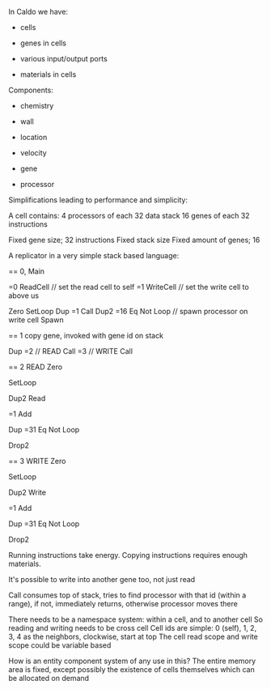 In Caldo we have:

- cells

- genes in cells

- various input/output ports

- materials in cells

Components:

- chemistry

- wall

- location

- velocity

- gene

- processor

Simplifications leading to performance and simplicity:

A cell contains:
4 processors of each
32 data stack
16 genes of each 32 instructions

Fixed gene size; 32 instructions
Fixed stack size
Fixed amount of genes; 16

A replicator in a very simple stack based language:

== 0, Main

=0
ReadCell // set the read cell to self
=1
WriteCell // set the write cell to above us

Zero
SetLoop
Dup
=1
Call
Dup2
=16
Eq
Not
Loop
// spawn processor on write cell
Spawn

== 1 copy gene, invoked with gene id on stack

Dup
=2 // READ
Call
=3 // WRITE
Call

== 2 READ
Zero

SetLoop

Dup2
Read

=1
Add

Dup
=31
Eq
Not
Loop

Drop2

== 3 WRITE
Zero

SetLoop

Dup2
Write

=1
Add

Dup
=31
Eq
Not
Loop

Drop2

Running instructions take energy. Copying instructions requires enough
materials.

It's possible to write into another gene too, not just read

Call consumes top of stack, tries to find processor with that id (within a range), if not, immediately returns, otherwise processor moves there

There needs to be a namespace system: within a cell, and to another cell
So reading and writing needs to be cross cell
Cell ids are simple: 0 (self), 1, 2, 3, 4 as the neighbors, clockwise, start at top
The cell read scope and write scope could be variable based

How is an entity component system of any use in this?
The entire memory area is fixed, except possibly the existence of
cells themselves which can be allocated on demand
